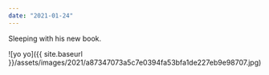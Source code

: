```yaml
---
date: "2021-01-24"
---
```


Sleeping with his new book.

![yo yo]({{ site.baseurl }}/assets/images/2021/a87347073a5c7e0394fa53bfa1de227eb9e98707.jpg)
